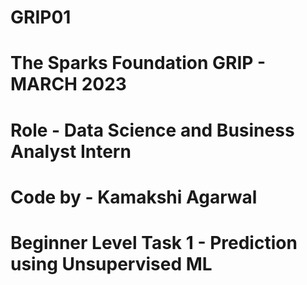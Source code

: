 # GRIP01
# The Sparks Foundation GRIP - MARCH 2023
# Role - Data Science and Business Analyst Intern
# Code by - Kamakshi Agarwal
# Beginner Level Task 1 - Prediction using Unsupervised ML
